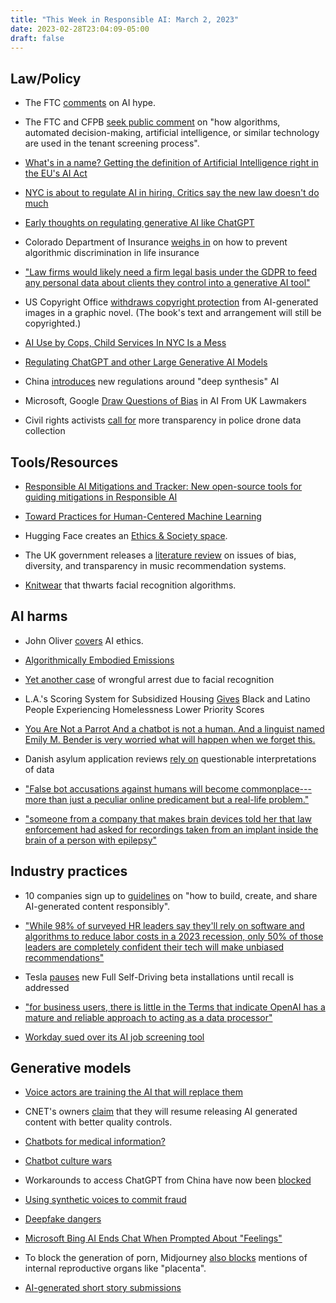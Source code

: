 ```yaml
---
title: "This Week in Responsible AI: March 2, 2023"
date: 2023-02-28T23:04:09-05:00
draft: false
---
```


## Law/Policy

- The FTC [comments](https://www.ftc.gov/business-guidance/blog/2023/02/keep-your-ai-claims-check) on AI hype.

- The FTC and CFPB [seek public comment](https://www.ftc.gov/news-events/news/press-releases/2023/02/ftc-cfpb-seek-public-comment-how-background-screening-may-shut-renters-out-housing) on "how algorithms, automated decision-making, artificial intelligence, or similar technology are used in the tenant screening process". 

- [What's in a name? Getting the definition of Artificial Intelligence right in the EU's AI Act](https://www.ceps.eu/ceps-publications/whats-in-a-name/)

- [NYC is about to regulate AI in hiring. Critics say the new law doesn't do much](https://www.fastcompany.com/90856421/nyc-is-about-to-regulate-ai-in-hiring-critics-say-the-new-law-doesnt-do-much)

- [Early thoughts on regulating generative AI like ChatGPT](https://www.brookings.edu/blog/techtank/2023/02/21/early-thoughts-on-regulating-generative-ai-like-chatgpt/)

- Colorado Department of Insurance [weighs in](https://cntr.substack.com/p/colorado-doi-weighs-in-on-how-to) on how to prevent algorithmic discrimination in life insurance

- ["Law firms would likely need a firm legal basis under the GDPR to feed any personal data about clients they control into a generative AI tool"](https://www.wired.co.uk/article/generative-ai-is-coming-for-the-lawyers)

- US Copyright Office [withdraws copyright protection](https://www.reuters.com/legal/ai-created-images-lose-us-copyrights-test-new-technology-2023-02-22/) from AI-generated images in a graphic novel. (The book's text and arrangement will still be copyrighted.)

- [AI Use by Cops, Child Services In NYC Is a Mess](https://www.vice.com/en/article/3adxak/nypd-child-services-ai-facial-recognition)

- [Regulating ChatGPT and other Large Generative AI Models](https://arxiv.org/abs/2302.02337)

- China [introduces](https://www.jdsupra.com/legalnews/china-brings-into-force-regulations-on-9301280/) new regulations around "deep synthesis" AI

- Microsoft, Google [Draw Questions of Bias](https://finance.yahoo.com/news/microsoft-google-draw-questions-bias-170500274.html) in AI From UK Lawmakers

- Civil rights activists [call for](https://www.technologyreview.com/2023/02/27/1069141/welcome-to-chula-vista-where-police-drones-respond-to-911-calls/?truid=&utm_source=the_download&utm_medium=email&utm_campaign=the_download.unpaid.engagement&utm_term=Active%20Qualified&utm_content=02-27-2023&mc_cid=dea48683bc&mc_eid=f14ac890df) more transparency in police drone data collection


## Tools/Resources

- [Responsible AI Mitigations and Tracker: New open-source tools for guiding mitigations in Responsible AI](https://www.microsoft.com/en-us/research/project/tools-for-managing-and-ideating-responsible-ai-mitigations/articles/responsible-ai-mitigations-and-tracker-new-open-source-tools-for-guiding-mitigations-in-responsible-ai-2/)

- [Toward Practices for Human-Centered Machine Learning](https://cacm.acm.org/magazines/2023/3/270209-toward-practices-for-human-centered-machine-learning/fulltext)

- Hugging Face creates an [Ethics & Society space](https://huggingface.co/spaces/society-ethics/about).

- The UK government releases a [literature review](https://www.gov.uk/government/publications/research-into-the-impact-of-streaming-services-algorithms-on-music-consumption/the-impact-of-algorithmically-driven-recommendation-systems-on-music-consumption-and-production-a-literature-review) on issues of bias, diversity, and transparency in music recommendation systems.

- [Knitwear](https://www.dezeen.com/2023/02/07/cap_able-facial-recognition-blocking-clothing/?utm_source=Prism&utm_campaign=e9217d026b-EMAIL_CAMPAIGN_2023_02_24_12_11&utm_medium=email&utm_term=0_-e9217d026b-%5BLIST_EMAIL_ID%5D&mc_cid=e9217d026b&mc_eid=525098a739#) that thwarts facial recognition algorithms.

## AI harms

- John Oliver [covers](https://www.youtube.com/watch?app=desktop&v=Sqa8Zo2XWc4) AI ethics.

- [Algorithmically Embodied Emissions](https://points.datasociety.net/algorithmically-embodied-emissions-algorithmic-harm-and-climate-change-e2617eb4770d)

- [Yet another case](https://www.wired.com/story/face-recognition-software-led-to-his-arrest-it-was-dead-wrong/) of wrongful arrest due to facial recognition

- L.A.'s Scoring System for Subsidized Housing [Gives](https://themarkup.org/investigation/2023/02/28/l-a-s-scoring-system-for-subsidized-housing-gives-black-and-latino-people-experiencing-homelessness-lower-priority-scores) Black and Latino People Experiencing Homelessness Lower Priority Scores

- [You Are Not a Parrot And a chatbot is not a human. And a linguist named Emily M. Bender is very worried what will happen when we forget this.](https://nymag.com/intelligencer/article/ai-artificial-intelligence-chatbots-emily-m-bender.html)

- Danish asylum application reviews [rely on](https://science.ku.dk/english/press/news/2023/how-asylum-seeker-credibility-is-assessed-by-authorities/) questionable interpretations of data

- ["False bot accusations against humans will become commonplace---more than just a peculiar online predicament but a real-life problem."](https://www.theverge.com/2023/2/24/23608961/tiktok-creator-bot-accusation-prove-theyre-human)

- ["someone from a company that makes brain devices told her that law enforcement had asked for recordings taken from an implant inside the brain of a person with epilepsy"](https://www.technologyreview.com/2023/02/24/1069116/how-your-brain-data-could-be-used-against-you/?truid=&utm_source=the_download&utm_medium=email&utm_campaign=the_download.unpaid.engagement&utm_term=Active%20Qualified&utm_content=02-24-2023&mc_cid=acf5fa2227&mc_eid=f14ac890df)


## Industry practices

- 10 companies sign up to [guidelines](https://www.technologyreview.com/2023/02/27/1069166/how-to-create-release-and-share-generative-ai-responsibly/?mc_cid=6b0878acc5&mc_eid=f14ac890df) on "how to build, create, and share AI-generated content responsibly".

- ["While 98% of surveyed HR leaders say they'll rely on software and algorithms to reduce labor costs in a 2023 recession, only 50% of those leaders are completely confident their tech will make unbiased recommendations"](https://www.capterra.com/resources/recession-planning-for-businesses/)

- Tesla [pauses](https://www.theverge.com/2023/2/27/23616772/tesla-full-self-driving-fsd-beta-paused-ota-update-nhtsa-recall) new Full Self-Driving beta installations until recall is addressed

- ["for business users, there is little in the Terms that indicate OpenAI has a mature and reliable approach to acting as a data processor"](https://hintzelaw.com/hintzelaw-blog/2023/2/26/a-few-thoughts-on-chatgpt)

- [Workday sued over its AI job screening tool](https://www.theregister.com/2023/02/23/workday_discrimination_lawsuit/)

## Generative models

- [Voice actors are training the AI that will replace them](https://restofworld.org/2023/ai-voice-acting/)

- CNET's owners [claim](https://futurism.com/cnet-owner-preparing-restart-ai-content) that they will resume releasing AI generated content with better quality controls.

- [Chatbots for medical information?](https://www.usatoday.com/story/news/health/2023/02/26/chatgpt-medical-care-doctors/11253952002/)

- [Chatbot culture wars](https://www.washingtonpost.com/technology/2023/02/24/woke-ai-chatgpt-culture-war/)

- Workarounds to access ChatGPT from China have now been [blocked](https://www.theguardian.com/technology/2023/feb/23/china-chatgpt-clamp-down-propaganda?mc_cid=acf5fa2227&mc_eid=f14ac890df)

- [Using synthetic voices to commit fraud](https://www.vice.com/en/article/dy7axa/how-i-broke-into-a-bank-account-with-an-ai-generated-voice?mc_cid=acf5fa2227&mc_eid=f14ac890df)

- [Deepfake dangers](https://www.fastcompany.com/90853542/deepfakes-getting-smarter-thanks-to-gpt)

- [Microsoft Bing AI Ends Chat When Prompted About "Feelings"](https://www.bloomberg.com/news/articles/2023-02-22/microsoft-s-bing-ai-chatbot-ends-conversation-when-prompted-about-feelings?sref=CrGXSfHu&utm_source=substack&utm_medium=email)

- To block the generation of porn, Midjourney [also blocks](https://www.technologyreview.com/2023/02/24/1069093/ai-image-generator-midjourney-blocks-porn-by-banning-words-about-the-human-reproductive-system/?truid=&utm_source=the_download&utm_medium=email&utm_campaign=the_download.unpaid.engagement&utm_term=Active%20Qualified&utm_content=02-24-2023&mc_cid=acf5fa2227&mc_eid=f14ac890df) mentions of internal reproductive organs like "placenta".

- [AI-generated short story submissions](https://www.theverge.com/2023/2/25/23613752/ai-generated-short-stories-literary-magazines-clarkesworld-science-fiction)
